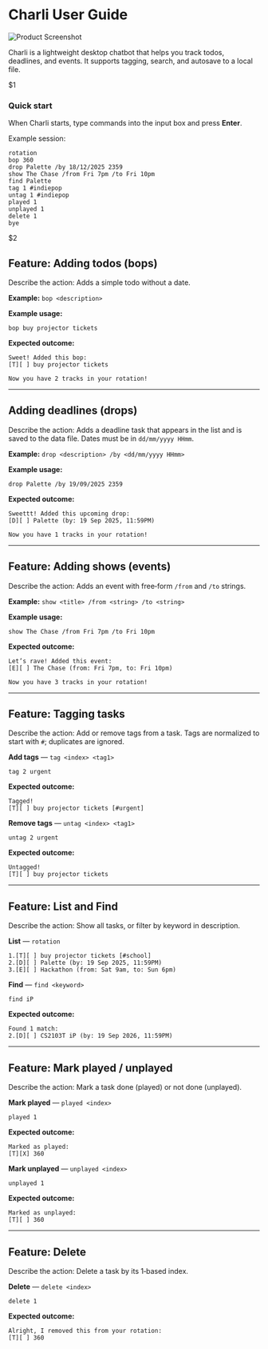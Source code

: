 # Charli User Guide

![Product Screenshot](Ui.png)

Charli is a lightweight desktop chatbot that helps you track todos, deadlines, and events. It supports tagging, search, and autosave to a local file.

\$1

### Quick start

When Charli starts, type commands into the input box and press **Enter**.

Example session:

```
rotation
bop 360 
drop Palette /by 18/12/2025 2359
show The Chase /from Fri 7pm /to Fri 10pm
find Palette
tag 1 #indiepop
untag 1 #indiepop
played 1
unplayed 1
delete 1
bye
```

\$2

## Feature: Adding todos (bops)

Describe the action: Adds a simple todo without a date.

**Example:** `bop <description>`

**Example usage:**

```
bop buy projector tickets
```

**Expected outcome:**

```
Sweet! Added this bop:
[T][ ] buy projector tickets

Now you have 2 tracks in your rotation!
```

---

## Adding deadlines (drops)

Describe the action: Adds a deadline task that appears in the list and is saved to the data file. Dates must be in `dd/mm/yyyy HHmm`.

**Example:** `drop <description> /by <dd/mm/yyyy HHmm>`

**Example usage:**

```
drop Palette /by 19/09/2025 2359
```

**Expected outcome:**

```
Sweettt! Added this upcoming drop:
[D][ ] Palette (by: 19 Sep 2025, 11:59PM)

Now you have 1 tracks in your rotation!
```

---

## Feature: Adding shows (events)

Describe the action: Adds an event with free‑form `/from` and `/to` strings.

**Example:** `show <title> /from <string> /to <string>`

**Example usage:**

```
show The Chase /from Fri 7pm /to Fri 10pm
```

**Expected outcome:**

```
Let’s rave! Added this event:
[E][ ] The Chase (from: Fri 7pm, to: Fri 10pm)

Now you have 3 tracks in your rotation!
```

---

## Feature: Tagging tasks

Describe the action: Add or remove tags from a task. Tags are normalized to start with `#`; duplicates are ignored.

**Add tags** — `tag <index> <tag1>`

```
tag 2 urgent
```

**Expected outcome:**

```
Tagged!
[T][ ] buy projector tickets [#urgent]
```

**Remove tags** — `untag <index> <tag1>`

```
untag 2 urgent
```

**Expected outcome:**

```
Untagged!
[T][ ] buy projector tickets
```

---

## Feature: List and Find

Describe the action: Show all tasks, or filter by keyword in description.

**List** — `rotation`

```
1.[T][ ] buy projector tickets [#school]
2.[D][ ] Palette (by: 19 Sep 2025, 11:59PM)
3.[E][ ] Hackathon (from: Sat 9am, to: Sun 6pm)
```

**Find** — `find <keyword>`

```
find iP
```

**Expected outcome:**

```
Found 1 match:
2.[D][ ] CS2103T iP (by: 19 Sep 2026, 11:59PM)
```

---

## Feature: Mark played / unplayed

Describe the action: Mark a task done (played) or not done (unplayed).

**Mark played** — `played <index>`

```
played 1
```

**Expected outcome:**

```
Marked as played:
[T][X] 360
```

**Mark unplayed** — `unplayed <index>`

```
unplayed 1
```

**Expected outcome:**

```
Marked as unplayed:
[T][ ] 360
```

---

## Feature: Delete

Describe the action: Delete a task by its 1‑based index.

**Delete** — `delete <index>`

```
delete 1
```

**Expected outcome:**

```
Alright, I removed this from your rotation:
[T][ ] 360
```
